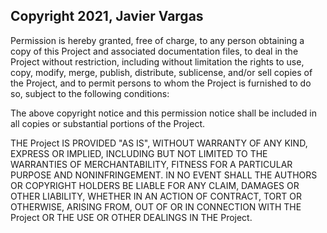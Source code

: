 ## Copyright 2021, Javier Vargas

Permission is hereby granted, free of charge, to any person obtaining a copy of this Project and associated documentation files, to deal in the Project without restriction, including without limitation the rights to use, copy, modify, merge, publish, distribute, sublicense, and/or sell copies of the Project, and to permit persons to whom the Project is furnished to do so, subject to the following conditions:

The above copyright notice and this permission notice shall be included in all copies or substantial portions of the Project.

THE Project IS PROVIDED "AS IS", WITHOUT WARRANTY OF ANY KIND, EXPRESS OR IMPLIED, INCLUDING BUT NOT LIMITED TO THE WARRANTIES OF MERCHANTABILITY, FITNESS FOR A PARTICULAR PURPOSE AND NONINFRINGEMENT. IN NO EVENT SHALL THE AUTHORS OR COPYRIGHT HOLDERS BE LIABLE FOR ANY CLAIM, DAMAGES OR OTHER LIABILITY, WHETHER IN AN ACTION OF CONTRACT, TORT OR OTHERWISE, ARISING FROM, OUT OF OR IN CONNECTION WITH THE Project OR THE USE OR OTHER DEALINGS IN THE Project.
